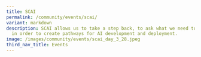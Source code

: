 ```yaml
---
title: SCAI
permalink: /community/events/scai/
variant: markdown
description: SCAI allows us to take a step back, to ask what we need to unblock
  in order to create pathways for AI development and deployment.
image: /images/community/events/scai_day_3_28.jpeg
third_nav_title: Events
---
```

